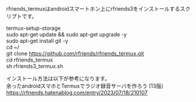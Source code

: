rfriends_termuxはandroidスマートホン上にrfriends3をインストールするスクリプトです。  

termux-setup-storage  
sudo apt-get update && sudo apt-get upgrade -y  
sudo apt-get install git -y  
cd ~/  
git clone https://github.com/rfriends/rfriends_termux.git  
cd rfriends_termux  
sh rfriends3_termux.sh  

  インストール方法は以下が参考になります。   
余ったandroidスマホとTermuxでラジオ録音サーバを作ろう (13版)  
https://rfriends.hatenablog.com/entry/2023/07/18/210107  
